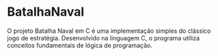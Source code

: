 # BatalhaNaval
O projeto Batalha Naval em C é uma implementação simples do clássico jogo de estratégia. Desenvolvido na linguagem C, o programa utiliza conceitos fundamentais de lógica de programação.
